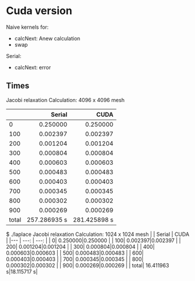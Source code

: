 # Cuda version

Naive kernels for: 

- calcNext: Anew calculation
- swap

Serial: 

- calcNext: error

## Times

Jacobi relaxation Calculation: 4096 x 4096 mesh

|       | Serial | CUDA |
|---    | ---:   | ---: |
|   0 | 0.250000 | 0.250000 |
|  100| 0.002397 | 0.002397 |
|  200| 0.001204 | 0.001204 |
|  300| 0.000804 | 0.000804 |
|  400| 0.000603 | 0.000603 |
|  500| 0.000483 | 0.000483 |
|  600| 0.000403 | 0.000403 |
|  700| 0.000345 | 0.000345 |
|  800| 0.000302 | 0.000302 |
|  900| 0.000269 | 0.000269 |
| total| 257.286935 s | 281.425898 s |

$ ./laplace 
Jacobi relaxation Calculation: 1024 x 1024 mesh
|      | Serial | CUDA |
|---   | ---:   | ---: |
|   0| 0.250000|0.250000 |
|   100| 0.002397|0.002397 |
|   200| 0.001204|0.001204 |
|   300| 0.000804|0.000804 |
|   400| 0.000603|0.000603 |
|   500| 0.000483|0.000483 |
|   600| 0.000403|0.000403 |
|   700| 0.000345|0.000345 |
|   800| 0.000302|0.000302 |
|   900| 0.000269|0.000269 |
| total| 16.411963 s|18.115717 s|
